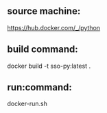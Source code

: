 ## source machine:
https://hub.docker.com/_/python

## build command:
docker build -t sso-py:latest .

## run:command:
docker-run.sh
